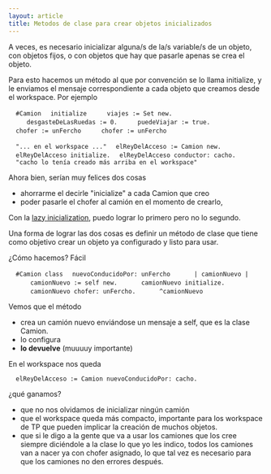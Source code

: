 ```yaml
---
layout: article
title: Metodos de clase para crear objetos inicializados
---
```


A veces, es necesario inicializar alguna/s de la/s variable/s de un objeto, con objetos fijos, o con objetos que hay que pasarle apenas se crea el objeto.

Para esto hacemos un método al que por convención se lo llama initialize, y le enviamos el mensaje correspondiente a cada objeto que creamos desde el workspace. Por ejemplo

`  #Camion`
`  initialize`
`     viajes := Set new.`
`     desgasteDeLasRuedas := 0.`
`     puedeViajar := true.`
`  chofer := unFercho`
`     chofer := unFercho`

`  "... en el workspace ..."`
`  elReyDelAcceso := Camion new.`
`  elReyDelAcceso initialize.`
`  elReyDelAcceso conductor: cacho.`
`  "cacho lo tenía creado más arriba en el workspace"`

Ahora bien, serían muy felices dos cosas

-   ahorrarme el decirle "inicialize" a cada Camion que creo
-   poder pasarle el chofer al camión en el momento de crearlo,

Con la [lazy inicialization](lazy-inicialization.html), puedo lograr lo primero pero no lo segundo.

Una forma de lograr las dos cosas es definir un método de clase que tiene como objetivo crear un objeto ya configurado y listo para usar.

¿Cómo hacemos? Fácil

`  #Camion class`
`  nuevoConducidoPor: unFercho`
`      | camionNuevo |`
`      camionNuevo := self new.`
`      camionNuevo initialize.`
`      camionNuevo chofer: unFercho.`
`      ^camionNuevo`

Vemos que el método

-   crea un camión nuevo enviándose un mensaje a self, que es la clase Camion.
-   lo configura
-   **lo devuelve** (muuuuy importante)

En el workspace nos queda

`  elReyDelAcceso := Camion nuevoConducidoPor: cacho.`

¿qué ganamos?

-   que no nos olvidamos de inicializar ningún camión
-   que el workspace queda más compacto, importante para los workspace de TP que pueden implicar la creación de muchos objetos.
-   que si le digo a la gente que va a usar los camiones que los cree siempre diciéndole a la clase lo que yo les indico, todos los camiones van a nacer ya con chofer asignado, lo que tal vez es necesario para que los camiones no den errores después.

